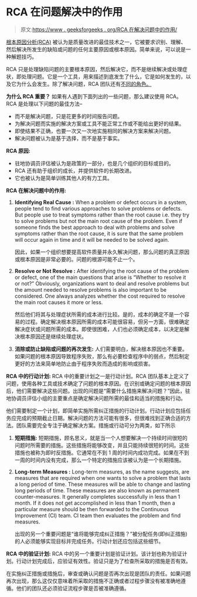 # RCA 在问题解决中的作用

> 原文:[https://www . geeksforgeeks . org/RCA 在解决问题中的作用/](https://www.geeksforgeeks.org/role-of-rca-in-problem-solving/)

[根本原因分析(RCA)](https://www.geeksforgeeks.org/basic-principle-of-root-cause-analysis/) 被认为是质量改进的最佳技术之一，它被要求识别、理解、然后解决所发生的缺陷或问题的任何主要原因或根本原因。简单来说，可以说是一种解题技巧。

RCA 只是处理缺陷问题的主要根本原因，然后解决它，而不是继续解决或处理症状，即处理问题。它是一个工具，用来描述到底发生了什么，它是如何发生的，以及它为什么会发生。除了解决问题，RCA 团队还有[不同的角色。](https://www.geeksforgeeks.org/different-roles-of-rca-team/)

**为什么 RCA 重要？**
如果有人遇到下面列出的一些问题，那么建议使用 RCA。RCA 是处理以下问题的最佳方法–

*   而不是解决问题，只是花更多的时间报告问题。
*   为解决问题而实施的解决方案或工具不能正常工作或不能给出更好的结果。
*   即使结果不正确，也要一次又一次地实施相同的解决方案来解决问题。
*   解决问题被认为是基于选择，而不是基于事实。

**RCA 原因:**

*   驻地协调员评估被认为是政策的一部分，也是几个组织的目标或目的。
*   RCA 还有助于组织的成长，并提供软件的长期改进。
*   它也被认为是简单训练其他人的有力工具。

**RCA 在解决问题中的作用:**

1.  **Identifying Real Cause :**
    When a problem or defect occurs in a system, people tend to find various approaches to solve problems or defects. But people use to treat symptoms rather than the root cause i.e. they try to solve problems but not the main root cause of the problem. Even if someone finds the best approach to deal with problems and solve symptoms rather than the root cause, it is sure that the same problem will occur again in time and it will be needed to be solved again.

    因此，如果一个组织想要提高软件质量并永久解决问题，那么问题的真正原因或根本原因是非常必要的。问题的根源可能不止一个。

2.  **Resolve or Not Resolve :**
    After identifying the root cause of the problem or defect, one of the main questions that arise is “Whether to resolve it or not?” Obviously, organizations want to deal and resolve problems but the amount needed to resolve problems is also important to be considered. One always analyzes whether the cost required to resolve the main root causes it more or less.

    然后他们将其与处理症状所需的成本进行比较。是的，成本的确定不是一个容易的过程。确定解决根本原因所需的成本可能很容易，但另一方面，很难确定解决症状或问题所需的成本。即使很困难，人们也必须确定成本，以决定是解决根本原因还是继续处理症状。

3.  **消除或防止缺陷或问题的再次发生:**
    人们需要明白，解决根本原因也不重要。如果问题的根本原因导致程序失败，那么有必要检查程序中的弱点，然后制定更好的方法来简单地防止由于程序失败而造成的影响或损害。

**RCA 中的行动计划:**
RCA 中的重要计划之一是行动计划。RCA 团队基本上定义了问题，使用各种工具或技术确定了问题的根本原因。在识别或确定问题的根本原因后，他们需要解决这些问题。出现的问题是“需要什么措施来解决问题？”因此，驻地协调员评估小组的主要重点是确定解决问题所需的最佳和适当的措施和行动。

他们需要制定一个计划，即简单实施所需纠正措施的行动计划。行动计划应包括任务应完成的预期截止日期。解决问题的方法可能有很多，但很难找到正确合适的方法。团队需要完全专注于确定解决方案。措施或行动可分为两类，如下所示

1.  **短期措施:**
    短期措施，顾名思义，就是当一个人想要解决一个持续时间很短的问题时所需要的措施。这些措施将能够改变，并且只能持续很短的时间。这些措施也被称为即时反措施。它通常在不到 1 周的时间内成功完成。如果在不到一周的时间内没有完成，那么一个特定的措施应该被认为是一个长期措施。
2.  **Long-term Measures :**
    Long-term measures, as the name suggests, are measures that are required when one wants to solve a problem that lasts a long period of time. These measures will be able to change and lasting long periods of time. These measures are also known as permanent counter-measures. It generally completes successfully in less than 1 month. If it does not get accomplished in less than 1 month, then a particular measure should be then forwarded to the Continuous Improvement (CI) team. CI team then evaluates the problem and find measures.

    出现的另一个重要问题是“谁将能够完成纠正措施？”被分配任务(即纠正措施)的人必须能够实现目标并完成任务。行动计划还应包括这些细节。

**RCA 中的验证计划:**
RCA 中的另一个重要计划是验证计划。该计划也称为验证计划。行动计划完成后，应验证有效性。验证只是为了检查所采取的措施是否有效。

在实施纠正措施或措施后，审查或确认问题是否再次出现是团队的责任。如果问题再次出现，那么这仅仅意味着所采取的措施不正确或者过程步骤没有被准确地遵循。他们的团队还必须验证流程步骤是否被准确遵循。